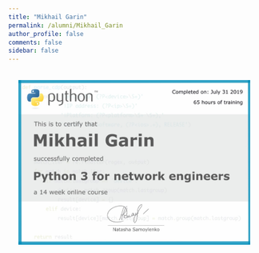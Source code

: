 ```yaml
---
title: "Mikhail Garin"
permalink: /alumni/Mikhail_Garin
author_profile: false
comments: false
sidebar: false
---
```


<div style="padding: 20px;">
  <img src="https://raw.githubusercontent.com/pyneng/pyneng.github.io/master/alumni/Mikhail_Garin.png" alt="Python for network engineers">
</div>

